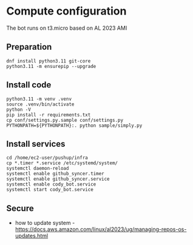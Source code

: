 # Compute configuration

The bot runs on t3.micro based on AL 2023 AMI

## Preparation

```
dnf install python3.11 git-core
python3.11 -m ensurepip --upgrade
```

## Install code

```
python3.11 -m venv .venv
source .venv/bin/activate
python -V
pip install -r requirements.txt
cp conf/settings.py.sample conf/settings.py
PYTHONPATH=${PYTHONPATH}:. python sample/simply.py
```

## Install services

```
cd /home/ec2-user/pushup/infra
cp *.timer *.service /etc/systemd/system/
systemctl daemon-reload
systemctl enable github_syncer.timer
systemctl enable github_syncer.service
systemctl enable cody_bot.service
systemctl start cody_bot.service
```

## Secure

* how to update system - https://docs.aws.amazon.com/linux/al2023/ug/managing-repos-os-updates.html
